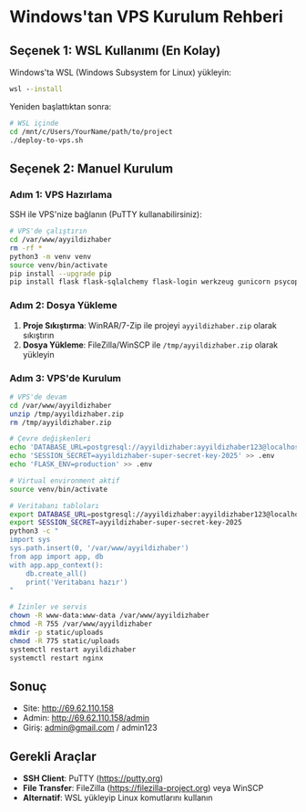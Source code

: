 # Windows'tan VPS Kurulum Rehberi

## Seçenek 1: WSL Kullanımı (En Kolay)

Windows'ta WSL (Windows Subsystem for Linux) yükleyin:

```cmd
wsl --install
```

Yeniden başlattıktan sonra:

```bash
# WSL içinde
cd /mnt/c/Users/YourName/path/to/project
./deploy-to-vps.sh
```

## Seçenek 2: Manuel Kurulum

### Adım 1: VPS Hazırlama
SSH ile VPS'nize bağlanın (PuTTY kullanabilirsiniz):

```bash
# VPS'de çalıştırın
cd /var/www/ayyildizhaber
rm -rf *
python3 -m venv venv
source venv/bin/activate
pip install --upgrade pip
pip install flask flask-sqlalchemy flask-login werkzeug gunicorn psycopg2-binary apscheduler beautifulsoup4 requests trafilatura lxml feedparser python-dateutil email-validator
```

### Adım 2: Dosya Yükleme
1. **Proje Sıkıştırma**: WinRAR/7-Zip ile projeyi `ayyildizhaber.zip` olarak sıkıştırın
2. **Dosya Yükleme**: FileZilla/WinSCP ile `/tmp/ayyildizhaber.zip` olarak yükleyin

### Adım 3: VPS'de Kurulum
```bash
# VPS'de devam
cd /var/www/ayyildizhaber
unzip /tmp/ayyildizhaber.zip
rm /tmp/ayyildizhaber.zip

# Çevre değişkenleri
echo 'DATABASE_URL=postgresql://ayyildizhaber:ayyildizhaber123@localhost/ayyildizhaber' > .env
echo 'SESSION_SECRET=ayyildizhaber-super-secret-key-2025' >> .env
echo 'FLASK_ENV=production' >> .env

# Virtual environment aktif
source venv/bin/activate

# Veritabanı tabloları
export DATABASE_URL=postgresql://ayyildizhaber:ayyildizhaber123@localhost/ayyildizhaber
export SESSION_SECRET=ayyildizhaber-super-secret-key-2025
python3 -c "
import sys
sys.path.insert(0, '/var/www/ayyildizhaber')
from app import app, db
with app.app_context():
    db.create_all()
    print('Veritabanı hazır')
"

# İzinler ve servis
chown -R www-data:www-data /var/www/ayyildizhaber
chmod -R 755 /var/www/ayyildizhaber
mkdir -p static/uploads
chmod -R 775 static/uploads
systemctl restart ayyildizhaber
systemctl restart nginx
```

## Sonuç
- Site: http://69.62.110.158
- Admin: http://69.62.110.158/admin
- Giriş: admin@gmail.com / admin123

## Gerekli Araçlar
- **SSH Client**: PuTTY (https://putty.org)
- **File Transfer**: FileZilla (https://filezilla-project.org) veya WinSCP
- **Alternatif**: WSL yükleyip Linux komutlarını kullanın